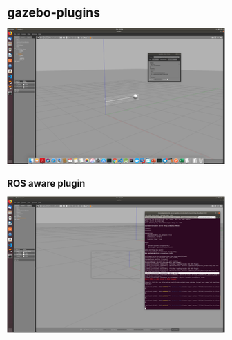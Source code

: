 # gazebo-plugins

![apply-force-to-link1](https://github.com/henok-tesfaye/gazebo-plugins/blob/master/apply-force.png)

## ROS aware plugin

![ROS-aware-plugin](https://github.com/henok-tesfaye/gazebo-plugins/blob/master/ROS-aware-plugin.png)
